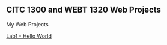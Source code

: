## CITC 1300 and WEBT 1320 Web Projects
<hi>My Web Projects</h1>

<a href="lab 1/index.html" target="_blank">Lab1 - Hello World</a>
